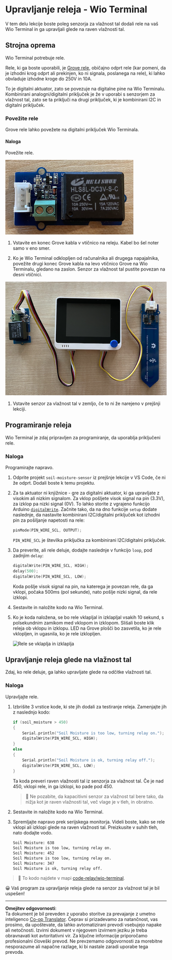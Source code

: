 <!--
CO_OP_TRANSLATOR_METADATA:
{
  "original_hash": "f3c5d8afa2ef6a0b425ef8ff20615cb4",
  "translation_date": "2025-08-28T15:24:45+00:00",
  "source_file": "2-farm/lessons/3-automated-plant-watering/wio-terminal-relay.md",
  "language_code": "sl"
}
-->
# Upravljanje releja - Wio Terminal

V tem delu lekcije boste poleg senzorja za vlažnost tal dodali rele na vaš Wio Terminal in ga upravljali glede na raven vlažnosti tal.

## Strojna oprema

Wio Terminal potrebuje rele.

Rele, ki ga boste uporabili, je [Grove rele](https://www.seeedstudio.com/Grove-Relay.html), običajno odprt rele (kar pomeni, da je izhodni krog odprt ali prekinjen, ko ni signala, poslanega na rele), ki lahko obvladuje izhodne kroge do 250V in 10A.

To je digitalni aktuator, zato se povezuje na digitalne pine na Wio Terminalu. Kombinirani analogni/digitalni priključek je že v uporabi s senzorjem za vlažnost tal, zato se ta priključi na drugi priključek, ki je kombinirani I2C in digitalni priključek.

### Povežite rele

Grove rele lahko povežete na digitalni priključek Wio Terminala.

#### Naloga

Povežite rele.

![Grove rele](../../../../../translated_images/grove-relay.d426958ca210fbd0fb7983d7edc069d46c73a8b0a099d94797bd756f7b6bb6be.sl.png)

1. Vstavite en konec Grove kabla v vtičnico na releju. Kabel bo šel noter samo v eno smer.

1. Ko je Wio Terminal odklopljen od računalnika ali drugega napajalnika, povežite drugi konec Grove kabla na levo vtičnico Grove na Wio Terminalu, gledano na zaslon. Senzor za vlažnost tal pustite povezan na desni vtičnici.

![Grove rele povezan na levo vtičnico, senzor za vlažnost tal povezan na desno vtičnico](../../../../../translated_images/wio-relay-and-soil-moisture-sensor.ed722202d42babe0be5f4518cf13e8c2c81e8df21d37839266cbdb60cf30172d.sl.png)

1. Vstavite senzor za vlažnost tal v zemljo, če to ni že narejeno v prejšnji lekciji.

## Programiranje releja

Wio Terminal je zdaj pripravljen za programiranje, da uporablja priključeni rele.

### Naloga

Programirajte napravo.

1. Odprite projekt `soil-moisture-sensor` iz prejšnje lekcije v VS Code, če ni že odprt. Dodali boste k temu projektu.

2. Za ta aktuator ni knjižnice - gre za digitalni aktuator, ki ga upravljate z visokim ali nizkim signalom. Za vklop pošljete visok signal na pin (3.3V), za izklop pa nizki signal (0V). To lahko storite z vgrajeno funkcijo Arduino [`digitalWrite`](https://www.arduino.cc/reference/en/language/functions/digital-io/digitalwrite/). Začnite tako, da na dno funkcije `setup` dodate naslednje, da nastavite kombinirani I2C/digitalni priključek kot izhodni pin za pošiljanje napetosti na rele:

    ```cpp
    pinMode(PIN_WIRE_SCL, OUTPUT);
    ```

    `PIN_WIRE_SCL` je številka priključka za kombinirani I2C/digitalni priključek.

1. Da preverite, ali rele deluje, dodajte naslednje v funkcijo `loop`, pod zadnjim `delay`:

    ```cpp
    digitalWrite(PIN_WIRE_SCL, HIGH);
    delay(500);
    digitalWrite(PIN_WIRE_SCL, LOW);
    ```

    Koda pošlje visok signal na pin, na katerega je povezan rele, da ga vklopi, počaka 500ms (pol sekunde), nato pošlje nizki signal, da rele izklopi.

1. Sestavite in naložite kodo na Wio Terminal.

1. Ko je koda naložena, se bo rele vklapljal in izklapljal vsakih 10 sekund, s polsekundnim zamikom med vklopom in izklopom. Slišali boste klik releja ob vklopu in izklopu. LED na Grove plošči bo zasvetila, ko je rele vklopljen, in ugasnila, ko je rele izklopljen.

    ![Rele se vklaplja in izklaplja](../../../../../images/relay-turn-on-off.gif)

## Upravljanje releja glede na vlažnost tal

Zdaj, ko rele deluje, ga lahko upravljate glede na odčitke vlažnosti tal.

### Naloga

Upravljajte rele.

1. Izbrišite 3 vrstice kode, ki ste jih dodali za testiranje releja. Zamenjajte jih z naslednjo kodo:

    ```cpp
    if (soil_moisture > 450)
    {
        Serial.println("Soil Moisture is too low, turning relay on.");
        digitalWrite(PIN_WIRE_SCL, HIGH);
    }
    else
    {
        Serial.println("Soil Moisture is ok, turning relay off.");
        digitalWrite(PIN_WIRE_SCL, LOW);
    }
    ```

    Ta koda preveri raven vlažnosti tal iz senzorja za vlažnost tal. Če je nad 450, vklopi rele, in ga izklopi, ko pade pod 450.

    > 💁 Ne pozabite, da kapacitivni senzor za vlažnost tal bere tako, da nižja kot je raven vlažnosti tal, več vlage je v tleh, in obratno.

1. Sestavite in naložite kodo na Wio Terminal.

1. Spremljajte napravo prek serijskega monitorja. Videli boste, kako se rele vklopi ali izklopi glede na raven vlažnosti tal. Preizkusite v suhih tleh, nato dodajte vodo.

    ```output
    Soil Moisture: 638
    Soil Moisture is too low, turning relay on.
    Soil Moisture: 452
    Soil Moisture is too low, turning relay on.
    Soil Moisture: 347
    Soil Moisture is ok, turning relay off.
    ```

> 💁 To kodo najdete v mapi [code-relay/wio-terminal](../../../../../2-farm/lessons/3-automated-plant-watering/code-relay/wio-terminal).

😀 Vaš program za upravljanje releja glede na senzor za vlažnost tal je bil uspešen!

---

**Omejitev odgovornosti**:  
Ta dokument je bil preveden z uporabo storitve za prevajanje z umetno inteligenco [Co-op Translator](https://github.com/Azure/co-op-translator). Čeprav si prizadevamo za natančnost, vas prosimo, da upoštevate, da lahko avtomatizirani prevodi vsebujejo napake ali netočnosti. Izvirni dokument v njegovem izvirnem jeziku je treba obravnavati kot avtoritativni vir. Za ključne informacije priporočamo profesionalni človeški prevod. Ne prevzemamo odgovornosti za morebitne nesporazume ali napačne razlage, ki bi nastale zaradi uporabe tega prevoda.